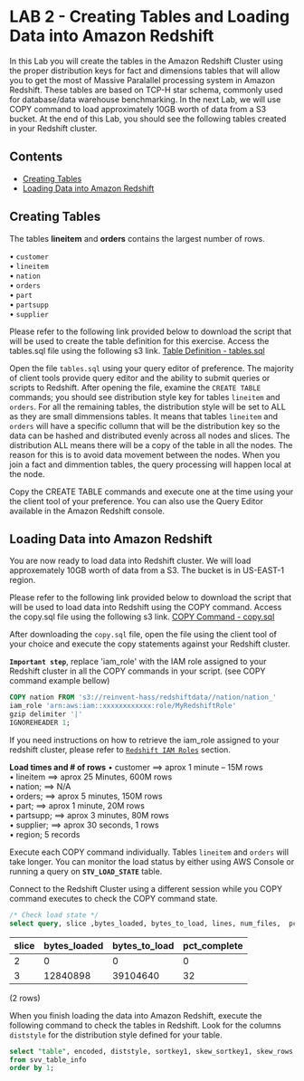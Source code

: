 # LAB 2 - Creating Tables and Loading Data into Amazon Redshift
In this Lab you will create the tables in the Amazon Redshift Cluster using the proper distribution keys for fact and dimensions tables that will allow you to get the most of Massive Paralallel processing system in Amazon Redshift. 
These tables are based on TCP-H star schema, commonly used for database/data warehouse benchmarking. In the next Lab, we will use COPY command to load approximately 10GB worth of data from a S3 bucket. At the end of this Lab, you should see the following tables created in your Redshift cluster.

## Contents
  - [Creating Tables](#creating-tables)
  - [Loading Data into Amazon Redshift](#loading-data-into-amazon-redshift)
  

## Creating Tables

The tables **lineitem** and **orders** contains the largest number of rows. 

•	`customer`   
•	`lineitem`  
•	`nation`  
•	`orders`  
•	`part`  
•	`partsupp`  
•	`supplier`  


Please refer to the following link provided below to download the script that will be used to create the table definition for this exercise. 
Access the tables.sql file using the following s3 link. 
[Table Definition - tables.sql](https://s3.amazonaws.com/reinvent-hass/code/tables.sql)


Open the file `tables.sql` using your query editor of preference. The majority of client tools provide query editor and the ability to submit queries or scripts to Redshift. After opening the file, examine the `CREATE TABLE` commands; you should see distribution style key for tables `lineitem` and `orders`. For all the remaining tables, the distribution style will be set to ALL as they are small dimmensions tables. It means that tables `lineitem` and `orders` will have a specific collumn that will be the distribution key so the data can be hashed and distributed evenly across all nodes and slices. The distribution ALL means there will be a copy of the table in all the nodes. The reason for this is to avoid data movement between the nodes. When you join a fact and dimmention tables, the query processing will happen local at the node. 

Copy the CREATE TABLE commands and execute one at the time using your the client tool of your preference. You can also use the Query Editor available in the Amazon Redshift console. 


## Loading Data into Amazon Redshift

You are now ready to load data into Redshift cluster. We will load approxemately 10GB worth of data from a S3. The bucket is in US-EAST-1 region.

Please refer to the following link provided below to download the script that will be used to load data into Redshift using the COPY command. 
Access the copy.sql file using the following s3 link. 
[COPY Command - copy.sql](https://s3.amazonaws.com/reinvent-hass/code/copy.sql)

After downloading the `copy.sql` file, open the file using the client tool of your choice and execute the copy statements against your Redshift cluster. 

**`Important step`**, replace 'iam_role' with the IAM role assigned to your Redshift cluster in all the COPY commands in your script. (see COPY command example bellow) 

```sql
COPY nation FROM 's3://reinvent-hass/redshiftdata//nation/nation_'
iam_role 'arn:aws:iam::xxxxxxxxxxxx:role/MyRedshiftRole'
gzip delimiter '|'
IGNOREHEADER 1;
```
If you need instructions on how to retrieve the iam_role assigned to your redshift cluster, please refer to [`Redshift IAM Roles`](https://github.com/andrehass/RedshiftWorkshop/blob/master/IAM-role.md) section. 

**Load times and # of rows**
•	customer ==>  aprox 1 minute – 15M rows  
•	lineitem ==>  aprox  25 Minutes, 600M rows  
•	nation;  ==>  N/A  
•	orders;  ==>  aprox 5 minutes, 150M rows   
•	part;    ==>  aprox 1 minute, 20M rows  
•	partsupp; ==> aprox 3 minutes, 80M rows  
•	supplier; ==> aprox 30 seconds, 1 rows  
•	region;       5 records  

Execute each COPY command individually. Tables `lineitem` and `orders` will take longer. 
You can monitor the load status by either using AWS Console or running a query on **`STV_LOAD_STATE`** table. 

Connect to the Redshift Cluster using a different session while you COPY command executes to check the COPY command state. 

```sql
/* Check load state */
select query, slice ,bytes_loaded, bytes_to_load, lines, num_files,  pct_complete from stv_load_state;
```

| slice | bytes_loaded | bytes_to_load | pct_complete 
|-------|--------------|---------------|--------------
|     2 |            0 |             0 |            0
|     3 |     12840898 |      39104640 |           32
(2 rows)

When you finish loading the data into Amazon Redshift, execute the following command to check the tables in Redshift. Look for the columns `diststyle` for the distribution style defined for your table. 

```sql
select "table", encoded, diststyle, sortkey1, skew_sortkey1, skew_rows
from svv_table_info
order by 1;
```
